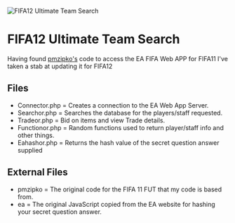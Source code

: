 ![FIFA12 Ultimate Team Search](http://i.imgur.com/gUxon.png)

# FIFA12 Ultimate Team Search

Having found [pmzipko's](http://pastebin.com/Zu5uDP7X) code to access the EA FIFA Web APP for FIFA11 I've taken a stab at updating it for FIFA12

## Files
* Connector.php  = Creates a connection to the EA Web App Server.
* Searchor.php   = Searches the database for the players/staff requested.
* Tradeor.php    = Bid on items and view Trade details.
* Functionor.php = Random functions used to return player/staff info and other things.
* Eahashor.php   = Returns the hash value of the secret question answer supplied

## External Files
* pmzipko = The original code for the FIFA 11 FUT that my code is based from.
* ea      = The original JavaScript copied from the EA website for hashing your secret question answer.